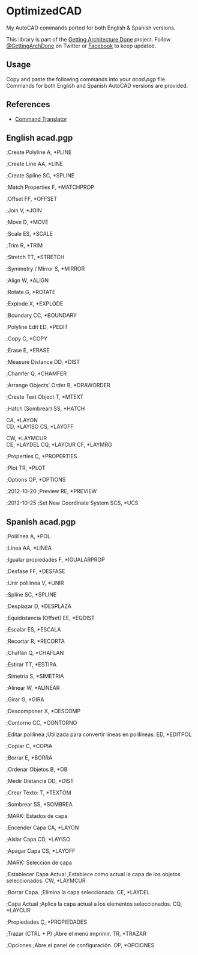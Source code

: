# OptimizedCAD

My AutoCAD commands ported for both English & Spanish versions.

This library is part of the [Getting Architecture Done](http://www.gettingarchitecturedone.com/?utm_source=github&utm_medium=GADKit) project. Follow [@GettingArchDone](http://twitter.com/GettingArchDone) on Twitter or [Facebook](http://facebook.com/gettingarchitecturedone) to keep updated.

## Usage

Copy and paste the following commands into your *acad.pgp* file. Commands for both English and Spanish AutoCAD versions are provided.

## References
* [Command Translator](http://www.cadforum.cz/cadforum_en/command.asp?ini=M&lan=ES)

## English acad.pgp

;Create Polyline
A, *PLINE

;Create Line
AA, *LINE

;Create Spline
SC, *SPLINE	

;Match Properties
F, *MATCHPROP

;Offset
FF, *OFFSET

;Join
V, *JOIN

;Move
D, *MOVE

;Scale
ES, *SCALE

;Trim
R, *TRIM 

;Stretch
TT, *STRETCH

;Symmetry / Mirror
S, *MIRROR

;Align
W, *ALIGN

;Rotate
G, *ROTATE
 
;Explode
X, *EXPLODE

;Boundary
CC, *BOUNDARY

;Polyline Edit
ED, *PEDIT

;Copy
C, *COPY

;Erase
E, *ERASE

;Measure Distance
DD, *DIST 

;Chamfer
Q, *CHAMFER

;Arrange Objects' Order
B, *DRAWORDER

;Create Text Object
T, *MTEXT

;Hatch (Sombrear)
SS, *HATCH

CA, *LAYON	
CD, *LAYISO	
CS, *LAYOFF 

CW, *LAYMCUR	
CE, *LAYDEL 
CQ, *LAYCUR 
CF, *LAYMRG

;Properties
Ç, *PROPERTIES

;Plot
TR, *PLOT

;Options
OP, *OPTIONS

;2012-10-20
;Preview
RE, *PREVIEW

;2012-10-25
;Set New Coordinate System
SCS, *UCS


## Spanish acad.pgp

;Polilínea
A, *POL

;Línea
AA, *LINEA

;Igualar propiedades
F, *IGUALARPROP

;Desfase
FF, *DESFASE

;Unir polilínea
V, *UNIR

;Spline
SC, *SPLINE

;Desplazar 
D, *DESPLAZA

;Equidistancia (Offset)
EE, *EQDIST

;Escalar
ES, *ESCALA

;Recortar
R, *RECORTA

;Chaflán
Q, *CHAFLAN

;Estirar
TT, *ESTIRA

;Simetría
S, *SIMETRIA

;Alinear
W, *ALINEAR

;Girar
G, *GIRA

;Descomponer
X, *DESCOMP

;Contorno
CC, *CONTORNO

;Editar polilínea
;Utilizada para convertir líneas en polilíneas.
ED, *EDITPOL

;Copiar
C, *COPIA

;Borrar
E, *BORRA

;Ordenar Objetos
B, *OB

;Medir Distancia
DD, *DIST

;Crear Texto:
T, *TEXTOM

;Sombrear
SS, *SOMBREA

;MARK: Estados de capa

;Encender Capa
CA, *LAYON

;Aislar Capa
CD, *LAYISO

;Apagar Capa
CS, *LAYOFF

;MARK: Selección de capa

;Establecer Capa Actual
;Establece como actual la capa de los objetos seleccionados.
CW, *LAYMCUR

;Borrar Capa.
;Elimina la capa seleccionada.
CE, *LAYDEL

;Capa Actual
;Aplica la capa actual a los elementos seleccionados.
CQ, *LAYCUR

;Propiedades
Ç, *PROPIEDADES

;Trazar (CTRL + P)
;Abre el menú imprimir.
TR, *TRAZAR

;Opciones
;Abre el panel de configuración.
OP, *OPCIONES


